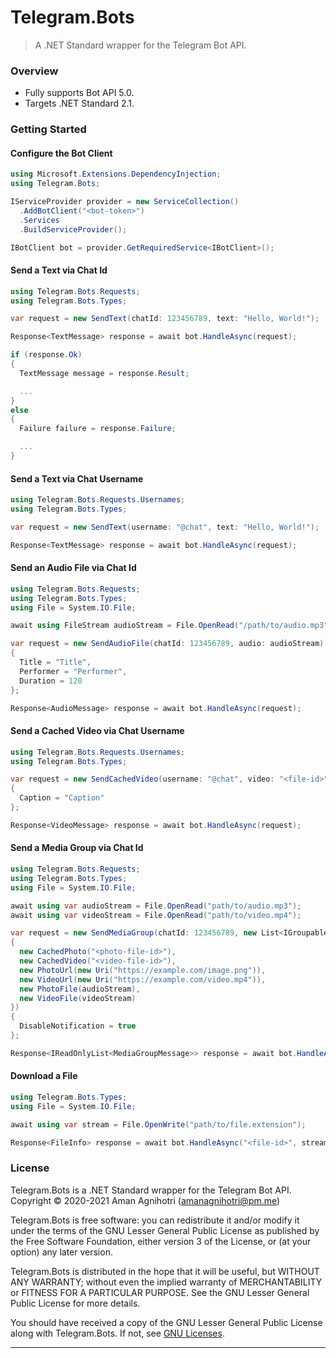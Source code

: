 # Telegram.Bots
> A .NET Standard wrapper for the Telegram Bot API.

### Overview

- Fully supports Bot API 5.0.
- Targets .NET Standard 2.1.

### Getting Started

#### Configure the Bot Client
```c#
using Microsoft.Extensions.DependencyInjection;
using Telegram.Bots;

IServiceProvider provider = new ServiceCollection()
  .AddBotClient("<bot-token>")
  .Services
  .BuildServiceProvider();

IBotClient bot = provider.GetRequiredService<IBotClient>();
```

#### Send a Text via Chat Id

```c#
using Telegram.Bots.Requests;
using Telegram.Bots.Types;

var request = new SendText(chatId: 123456789, text: "Hello, World!");

Response<TextMessage> response = await bot.HandleAsync(request);

if (response.Ok)
{
  TextMessage message = response.Result;

  ...
}
else
{
  Failure failure = response.Failure;

  ...
}
```

#### Send a Text via Chat Username

```c#
using Telegram.Bots.Requests.Usernames;
using Telegram.Bots.Types;

var request = new SendText(username: "@chat", text: "Hello, World!");

Response<TextMessage> response = await bot.HandleAsync(request);
```

#### Send an Audio File via Chat Id

```c#
using Telegram.Bots.Requests;
using Telegram.Bots.Types;
using File = System.IO.File;

await using FileStream audioStream = File.OpenRead("/path/to/audio.mp3");

var request = new SendAudioFile(chatId: 123456789, audio: audioStream)
{
  Title = "Title",
  Performer = "Performer",
  Duration = 120
};

Response<AudioMessage> response = await bot.HandleAsync(request);
```

#### Send a Cached Video via Chat Username

```c#
using Telegram.Bots.Requests.Usernames;
using Telegram.Bots.Types;

var request = new SendCachedVideo(username: "@chat", video: "<file-id>")
{
  Caption = "Caption"
};

Response<VideoMessage> response = await bot.HandleAsync(request);
```

#### Send a Media Group via Chat Id

```c#
using Telegram.Bots.Requests;
using Telegram.Bots.Types;
using File = System.IO.File;

await using var audioStream = File.OpenRead("path/to/audio.mp3");
await using var videoStream = File.OpenRead("path/to/video.mp4");

var request = new SendMediaGroup(chatId: 123456789, new List<IGroupableMedia>
{
  new CachedPhoto("<photo-file-id>"),
  new CachedVideo("<video-file-id>"),
  new PhotoUrl(new Uri("https://example.com/image.png")),
  new VideoUrl(new Uri("https://example.com/video.mp4")),
  new PhotoFile(audioStream),
  new VideoFile(videoStream)
})
{
  DisableNotification = true
};

Response<IReadOnlyList<MediaGroupMessage>> response = await bot.HandleAsync(request);
```

#### Download a File

```c#
using Telegram.Bots.Types;
using File = System.IO.File;

await using var stream = File.OpenWrite("path/to/file.extension");

Response<FileInfo> response = await bot.HandleAsync("<file-id>", stream);
```

### License

Telegram.Bots is a .NET Standard wrapper for the Telegram Bot API.  
Copyright © 2020-2021  Aman Agnihotri (amanagnihotri@pm.me)

Telegram.Bots is free software: you can redistribute it and/or modify
it under the terms of the GNU Lesser General Public License as published
by the Free Software Foundation, either version 3 of the License, or
(at your option) any later version.

Telegram.Bots is distributed in the hope that it will be useful,
but WITHOUT ANY WARRANTY; without even the implied warranty of
MERCHANTABILITY or FITNESS FOR A PARTICULAR PURPOSE.  See the
GNU Lesser General Public License for more details.

You should have received a copy of the GNU Lesser General Public License
along with Telegram.Bots.  If not, see [GNU Licenses](https://www.gnu.org/licenses/).

---
